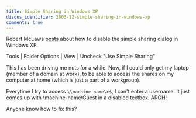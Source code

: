 ```yaml
---
title: Simple Sharing in Windows XP
disqus_identifier: 2003-12-simple-sharing-in-windows-xp
comments: true
---
```


Robert McLaws [posts][1] about how to disable the simple sharing dialog in Windows XP.

Tools | Folder Options | View | Uncheck "Use Simple Sharing"

This has been driving me nuts for a while. Now, if I could only get my laptop (member of a domain at work), to be able to access the shares on my computer at home (which is just a part of a workgroup).

Everytime I try to access `\\machine-name\c$`, I can't enter a username. It just comes up with \\machine-name\Guest in a disabled textbox. ARGH!

Anyone know how to fix this?

[1]:http://weblogs.asp.net/rmclaws/posts/39832.aspx
